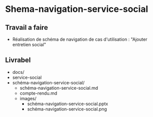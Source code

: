 # Shema-navigation-service-social


## Travail a faire  

- Réalisation de schéma de navigation de cas d'utilisation : "Ajouter entretien social"

## Livrabel 

- docs/
 - service-social
  - schéma-navigation-service-social/
    - schéma-navigation-service-social.md
    - compte-rendu.md
    - images/
      - schéma-navigation-service-social.pptx
      - schéma-navigation-service-social.png
